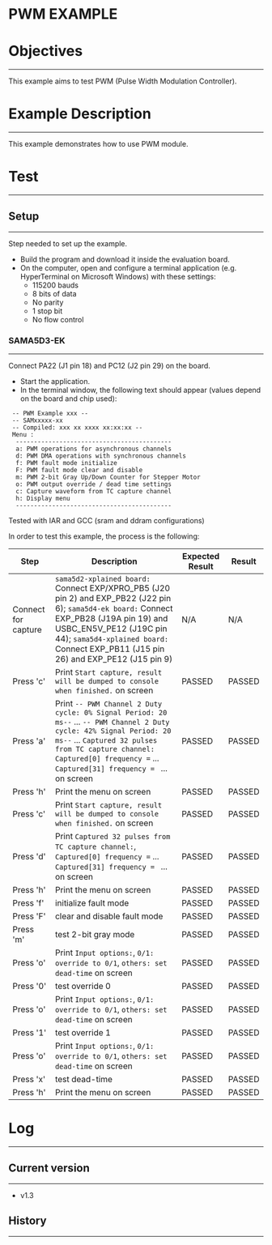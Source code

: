 PWM EXAMPLE
============

# Objectives
------------
This example aims to test PWM (Pulse Width Modulation Controller).


# Example Description
---------------------
This example demonstrates how to use PWM module.


# Test
------

## Setup
--------
Step needed to set up the example.

* Build the program and download it inside the evaluation board.
* On the computer, open and configure a terminal application (e.g. HyperTerminal
 on Microsoft Windows) with these settings:
	- 115200 bauds
	- 8 bits of data
	- No parity
	- 1 stop bit
	- No flow control


### SAMA5D3-EK
----------------
Connect PA22 (J1 pin 18) and PC12 (J2 pin 29) on the board.


* Start the application.
* In the terminal window, the following text should appear (values depend on the
 board and chip used):
```
 -- PWM Example xxx --
 -- SAMxxxxx-xx
 -- Compiled: xxx xx xxxx xx:xx:xx --
 Menu :
  -------------------------------------------
  a: PWM operations for asynchronous channels
  d: PWM DMA operations with synchronous channels
  f: PWM fault mode initialize
  F: PWM fault mode clear and disable
  m: PWM 2-bit Gray Up/Down Counter for Stepper Motor
  o: PWM output override / dead time settings
  c: Capture waveform from TC capture channel
  h: Display menu
  -------------------------------------------
```

Tested with IAR and GCC (sram and ddram configurations)

In order to test this example, the process is the following:

Step | Description | Expected Result | Result
-----|-------------|-----------------|-------
Connect for capture | `sama5d2-xplained board:` Connect EXP/XPRO_PB5 (J20 pin 2) and EXP_PB22 (J22 pin 6); `sama5d4-ek board:` Connect EXP_PB28 (J19A pin 19) and USBC_EN5V_PE12 (J19C pin 44); `sama5d4-xplained board:` Connect EXP_PB11 (J15 pin 26) and EXP_PE12 (J15 pin 9) | N/A | N/A
Press 'c' | Print `Start capture, result will be dumped to console when finished.` on screen | PASSED | PASSED
Press 'a' | Print `-- PWM Channel 2 Duty cycle: 0% Signal Period: 20 ms--` ... `-- PWM Channel 2 Duty cycle: 42% Signal Period: 20 ms--` ... `Captured 32 pulses from TC capture channel:` `Captured[0] frequency =` ... `Captured[31] frequency = ` ... on screen | PASSED | PASSED
Press 'h' | Print the menu on screen | PASSED | PASSED
Press 'c' | Print `Start capture, result will be dumped to console when finished.` on screen | PASSED | PASSED
Press 'd' | Print `Captured 32 pulses from TC capture channel:`, `Captured[0] frequency =` ... `Captured[31] frequency = ` ... on screen | PASSED | PASSED
Press 'h' | Print the menu on screen | PASSED | PASSED
Press 'f' | initialize fault mode | PASSED | PASSED
Press 'F' | clear and disable fault mode | PASSED | PASSED
Press 'm' | test 2-bit gray mode | PASSED | PASSED
Press 'o' | Print `Input options:`, `0/1: override to 0/1`, `others: set dead-time` on screen | PASSED | PASSED
Press '0' | test override 0 | PASSED | PASSED
Press 'o' | Print `Input options:`, `0/1: override to 0/1`, `others: set dead-time` on screen | PASSED | PASSED
Press '1' | test override 1 | PASSED | PASSED
Press 'o' | Print `Input options:`, `0/1: override to 0/1`, `others: set dead-time` on screen | PASSED | PASSED
Press 'x' | test dead-time | PASSED | PASSED
Press 'h' | Print the menu on screen | PASSED | PASSED


# Log
------

## Current version
--------
 - v1.3

## History
--------

